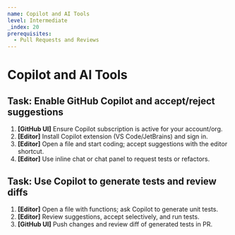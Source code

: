 ```yaml
---
name: Copilot and AI Tools
level: Intermediate
_index: 20
prerequisites:
  - Pull Requests and Reviews
---
```


# Copilot and AI Tools

## Task: Enable GitHub Copilot and accept/reject suggestions

1. **[GitHub UI]** Ensure Copilot subscription is active for your account/org.
2. **[Editor]** Install Copilot extension (VS Code/JetBrains) and sign in.
3. **[Editor]** Open a file and start coding; accept suggestions with the editor shortcut.
4. **[Editor]** Use inline chat or chat panel to request tests or refactors.

## Task: Use Copilot to generate tests and review diffs

1. **[Editor]** Open a file with functions; ask Copilot to generate unit tests.
2. **[Editor]** Review suggestions, accept selectively, and run tests.
3. **[GitHub UI]** Push changes and review diff of generated tests in PR.

